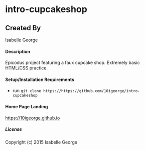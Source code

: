 # intro-cupcakeshop

## Created By
Isabelle George

#### Description
Epicodus project featuring a faux cupcake shop. Extremely basic HTML/CSS practice.

#### Setup/Installation Requirements

* run `git clone https://https://github.com/10igeorge/intro-cupcakeshop`

#### Home Page Landing
https://10igeorge.github.io

##### License


Copyright (c) 2015 Isabelle George
